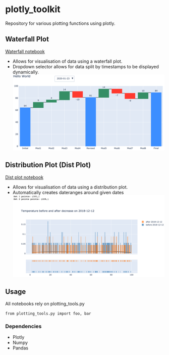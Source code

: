 # plotly_toolkit
Repository for various plotting functions using plotly.

## Waterfall Plot
[Waterfall notebook](./notebooks/dyn_waterfall_viz.ipynb)
* Allows for visualisation of data using a waterfall plot.
* Dropdown selector allows for data split by timestamps to be displayed dynamically.
![Waterfall Plot](./example_plots/waterfall_example.png)

## Distribution Plot (Dist Plot)
[Dist plot notebook](./notebooks/distplots.ipynb)
* Allows for visualisation of data using a distribution plot.
* Automatically creates dateranges around given dates
![Waterfall Plot](./example_plots/distplot_example.png)

## Usage
All notebooks rely on plotting_tools.py
```
from plotting_tools.py import foo, bar
```
### Dependencies
* Plotly
* Numpy
* Pandas